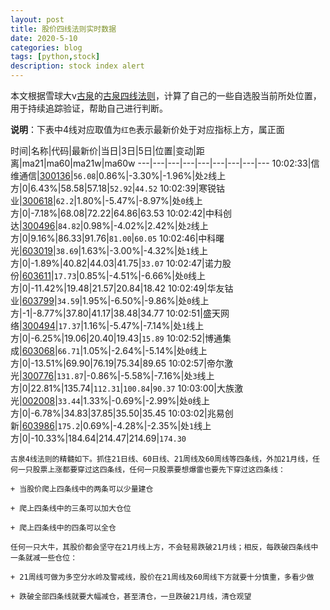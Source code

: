 ```yaml
---
layout: post
title: 股价四线法则实时数据
date: 2020-5-10
categories: blog
tags: [python,stock]
description: stock index alert
---
```



本文根据雪球大v[古泉](https://xueqiu.com/u/7148646888)的[古泉四线法则](https://xueqiu.com/7148646888/130498192)，计算了自己的一些自选股当前所处位置，用于持续追踪验证，帮助自己进行判断。

**说明**：下表中4线对应取值为`红色`表示最新价处于对应指标上方，属正面

时间|名称|代码|最新价|当日|3日|5日|位置|变动|距离|ma21|ma60|ma21w|ma60w
---|---|---|---|---|---|---|---|---
10:02:33|信维通信|[300136](https://xueqiu.com/S/SZ300136)|`56.08`|0.86%|-3.30%|-1.96%|处`2`线上方|0|6.43%|58.58|57.18|`52.92`|`44.52`
10:02:39|寒锐钴业|[300618](https://xueqiu.com/S/SZ300618)|`62.2`|1.80%|-5.47%|-8.97%|处`0`线上方|0|-7.18%|68.08|72.22|64.86|63.53
10:02:42|中科创达|[300496](https://xueqiu.com/S/SZ300496)|`84.82`|0.98%|-4.02%|2.42%|处`2`线上方|0|9.16%|86.33|91.76|`81.00`|`60.05`
10:02:46|中科曙光|[603019](https://xueqiu.com/S/SH603019)|`38.69`|1.63%|-3.00%|-4.32%|处`1`线上方|0|-1.89%|40.82|44.03|41.75|`33.07`
10:02:47|诺力股份|[603611](https://xueqiu.com/S/SH603611)|`17.73`|0.85%|-4.51%|-6.66%|处`0`线上方|0|-11.42%|19.48|21.57|20.84|18.42
10:02:49|华友钴业|[603799](https://xueqiu.com/S/SH603799)|`34.59`|1.95%|-6.50%|-9.86%|处`0`线上方|-1|-8.77%|37.80|41.17|38.48|34.77
10:02:51|盛天网络|[300494](https://xueqiu.com/S/SZ300494)|`17.37`|1.16%|-5.47%|-7.14%|处`1`线上方|0|-6.25%|19.06|20.40|19.43|`15.89`
10:02:52|博通集成|[603068](https://xueqiu.com/S/SH603068)|`66.71`|1.05%|-2.64%|-5.14%|处`0`线上方|0|-13.51%|69.90|76.19|75.34|89.65
10:02:57|帝尔激光|[300776](https://xueqiu.com/S/SZ300776)|`131.87`|-0.86%|-5.58%|-7.16%|处`3`线上方|0|22.81%|135.74|`112.31`|`100.84`|`90.37`
10:03:00|大族激光|[002008](https://xueqiu.com/S/SZ002008)|`33.44`|1.33%|-0.69%|-2.99%|处`0`线上方|0|-6.78%|34.83|37.85|35.50|35.45
10:03:02|兆易创新|[603986](https://xueqiu.com/S/SH603986)|`175.2`|0.69%|-4.28%|-2.35%|处`1`线上方|0|-10.33%|184.64|214.47|214.69|`174.30`

```
古泉4线法则的精髓如下。抓住21日线、60日线、21周线及60周线等四条线，外加21月线，任何一只股票上涨都要穿过这四条线，任何一只股票要想爆雷也要先下穿过这四条线：

+ 当股价爬上四条线中的两条可以少量建仓

+ 爬上四条线中的三条可以加大仓位

+ 爬上四条线中的四条可以全仓

任何一只大牛，其股价都会坚守在21月线上方，不会轻易跌破21月线；相反，每跌破四条线中一条就减一些仓位：

+ 21周线可做为多空分水岭及警戒线，股价在21周线及60周线下方就要十分慎重，多看少做

+ 跌破全部四条线就要大幅减仓，甚至清仓，一旦跌破21月线，清仓观望
```